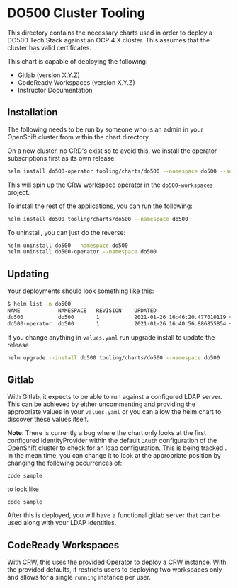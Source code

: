 # DO500 Cluster Tooling

This directory contains the necessary charts used in order to deploy a DO500 Tech Stack against an OCP 4.X cluster. This assumes that the cluster has valid certificates.

This chart is capable of deploying the following:

- Gitlab (version X.Y.Z)
- CodeReady Workspaces (version X.Y.Z)
- Instructor Documentation

## Installation

The following needs to be run by someone who is an admin in your OpenShift cluster from within the chart directory.

On a new cluster, no CRD's exist so to avoid this, we install the operator subscriptions first as its own release:
```bash
helm install do500-operator tooling/charts/do500 --namespace do500 --set subscriptions.only=true
```

This will spin up the CRW workspace operator in the `do500-workspaces` project.

To install the rest of the applications, you can run the following:
```bash
helm install do500 tooling/charts/do500 --namespace do500
```

To uninstall, you can just do the reverse:
```bash
helm uninstall do500 --namespace do500
helm uninstall do500-operator --namespace do500
```

## Updating

Your deployments should look something like this:
```bash
$ helm list -n do500
NAME          	NAMESPACE	REVISION	UPDATED                                 	STATUS  	CHART          	APP VERSION
do500         	do500    	1       	2021-01-26 16:46:20.477010119 +1000 AEST	deployed	do500-env-0.0.1	0.0.1      
do500-operator	do500    	1       	2021-01-26 16:40:56.886855854 +1000 AEST	deployed	do500-env-0.0.1	0.0.1 
```

If you change anything in `values.yaml` run upgrade install to update the release
```bash
helm upgrade --install do500 tooling/charts/do500 --namespace do500
```

## Gitlab

With Gitlab, it expects to be able to run against a configured LDAP server. This can be achieved by either uncommenting and providing the appropriate values in your `values.yaml` or you can allow the helm chart to discover these values itself.

**Note**: There is currently a bug where the chart only looks at the first configured IdentityProvider within the default `OAuth` configuration of the OpenShift cluster to check for an ldap configuration. This is being tracked <here>. In the mean time, you can change it to look at the appropriate position by changing the following occurrences of:

```
code sample
```

to look like

```
code sample
```

After this is deployed, you will have a functional gitlab server that can be used along with your LDAP identities.

## CodeReady Workspaces

With CRW, this uses the provided Operator to deploy a CRW instance. With the provided defaults, it restricts users to deploying two workspaces only and allows for a single `running` instance per user.
